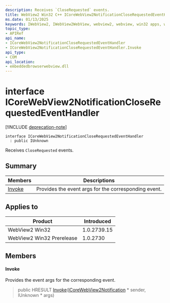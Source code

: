 ```yaml
---
description: Receives `CloseRequested` events.
title: WebView2 Win32 C++ ICoreWebView2NotificationCloseRequestedEventHandler
ms.date: 01/13/2025
keywords: IWebView2, IWebView2WebView, webview2, webview, win32 apps, win32, edge, ICoreWebView2, ICoreWebView2Controller, browser control, edge html, ICoreWebView2NotificationCloseRequestedEventHandler
topic_type: 
- APIRef
api_name:
- ICoreWebView2NotificationCloseRequestedEventHandler
- ICoreWebView2NotificationCloseRequestedEventHandler.Invoke
api_type:
- COM
api_location:
- embeddedbrowserwebview.dll
---
```


# interface ICoreWebView2NotificationCloseRequestedEventHandler

[!INCLUDE [deprecation-note](../includes/deprecation-note.md)]

```
interface ICoreWebView2NotificationCloseRequestedEventHandler
  : public IUnknown
```

Receives `CloseRequested` events.

## Summary

 Members                        | Descriptions
--------------------------------|---------------------------------------------
[Invoke](#invoke) | Provides the event args for the corresponding event.

## Applies to

Product                         | Introduced
--------------------------------|---------------------------------------------
WebView2 Win32            |    1.0.2739.15
WebView2 Win32 Prerelease |    1.0.2730

## Members

#### Invoke

Provides the event args for the corresponding event.

> public HRESULT [Invoke](#invoke)([ICoreWebView2Notification](icorewebview2notification.md#icorewebview2notification) * sender, IUnknown * args)

